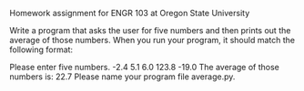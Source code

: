 Homework assignment for ENGR 103 at Oregon State University

Write a program that asks the user for five numbers and then prints out the average of those numbers. When you run your program, it should match the following format:

Please enter five numbers.
-2.4
5.1
6.0
123.8
-19.0
The average of those numbers is:
22.7
Please name your program file average.py.
